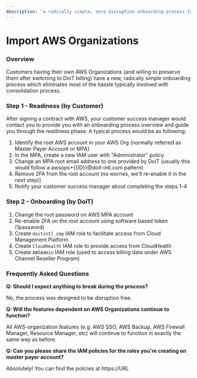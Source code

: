 ```yaml
---
description: 'a radically simple, zero disruption onboarding process for our customers'
---
```


# Import AWS Organizations

### Overview

Customers having their own AWS Organizations \(and willing to preserve them after switching to DoiT billing\) have a new, radically simple onboarding process which eliminates most of the hassle typically involved with consolidation process.

### Step 1 - Readiness \(by Customer\)

After signing a contract with AWS, your customer success manager would contact you to provide you with an onboarding process overview and guide you through the readiness phase. A typical process would be as following:

1. Identify the root AWS account in your AWS Org \(normally referred as Master Payer Account or MPA\)
2. In the MPA, create a new IAM user with "Administrator" policy
3. Change an MPA root email address to one provided by DoiT \(usually this would follow a awsops+{{ID}}@doit-intl.com pattern\)
4. Remove 2FA from the root account \(no worries, we'll re-enable it in the next step\)\]
5. Notify your customer success manager about completing the steps 1-4

### Step 2 - Onboarding \(by DoiT\)

1. Change the root password on AWS MPA account
2. Re-enable 2FA on the root account using software based token \(1password\)
3. Create `doitintl_cmp` IAM role to facilitate access from Cloud Management Platform
4. Create `CloudHealth` IAM role to provide access from CloudHealth
5. Create `AWSAdmin` IAM role \(used to access billing data under AWS Channel Reseller Program\)

### Frequently Asked Questions

**Q: Should I expect anything to break during the process?**

No, the process was designed to be disruption free.

**Q: Will the features dependent on AWS Organizations continue to function?**

 All AWS-organization features \(e.g. AWS SSO, AWS Backup, AWS Firewall Manager, Resource Manager, etc\) will continue to function in exactly the same way as before.

**Q: Can you please share the IAM policies for the roles you're creating on master payer account?**

Absolutely! You can find the policies at https://URL

